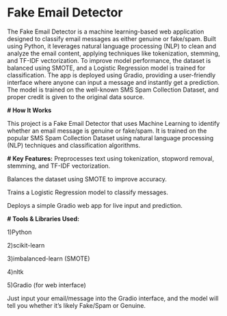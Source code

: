 # Fake Email Detector

The Fake Email Detector is a machine learning-based web application designed to classify email messages as either genuine or fake/spam. Built using Python, it leverages natural language processing (NLP) to clean and analyze the email content, applying techniques like tokenization, stemming, and TF-IDF vectorization. To improve model performance, the dataset is balanced using SMOTE, and a Logistic Regression model is trained for classification. The app is deployed using Gradio, providing a user-friendly interface where anyone can input a message and instantly get a prediction. The model is trained on the well-known SMS Spam Collection Dataset, and proper credit is given to the original data source.


**# How It Works**

This project is a Fake Email Detector that uses Machine Learning to identify whether an email message is genuine or fake/spam. It is trained on the popular SMS Spam Collection Dataset using natural language processing (NLP) techniques and classification algorithms.

**# Key Features:**
Preprocesses text using tokenization, stopword removal, stemming, and TF-IDF vectorization.

Balances the dataset using SMOTE to improve accuracy.

Trains a Logistic Regression model to classify messages.

Deploys a simple Gradio web app for live input and prediction.

**# Tools & Libraries Used:**

1)Python

2)scikit-learn

3)imbalanced-learn (SMOTE)

4)nltk

5)Gradio (for web interface)

Just input your email/message into the Gradio interface, and the model will tell you whether it’s likely Fake/Spam or Genuine.
